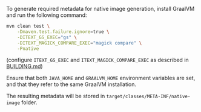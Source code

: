 To generate required metadata for native image generation, install GraalVM and run the following command:
```bash
mvn clean test \
    -Dmaven.test.failure.ignore=true \
    -DITEXT_GS_EXEC="gs" \
    -DITEXT_MAGICK_COMPARE_EXEC="magick compare" \
    -Pnative
```
(configure `ITEXT_GS_EXEC` and `ITEXT_MAGICK_COMPARE_EXEC` as described in [BUILDING.md](BUILDING.md))

Ensure that both `JAVA_HOME` and `GRAALVM_HOME` environment variables are set, and that they refer to the same GraalVM installation.

The resulting metadata will be stored in `target/classes/META-INF/native-image` folder.